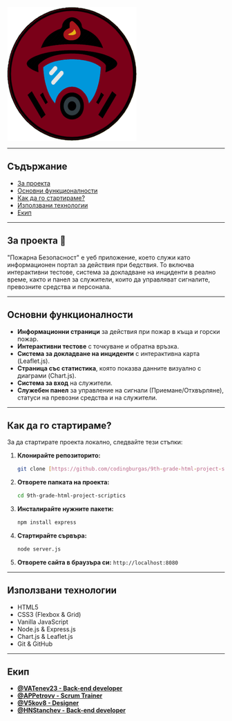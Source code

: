 <img src="./public/images/logo.png" alt="Project Icon" width="300">

---

## Съдържание
- [За проекта](#за-проекта)
- [Основни функционалности](#основни-функционалности)
- [Как да го стартираме?](#как-да-го-стартираме)
- [Използвани технологии](#използвани-технологии)
- [Екип](#екип)

---

## За проекта 👋

"Пожарна Безопасност" е уеб приложение, което служи като информационен портал за действия при бедствия. То включва интерактивни тестове, система за докладване на инциденти в реално време, както и панел за служители, които да управляват сигналите, превозните средства и персонала.

---

## Основни функционалности

* **Информационни страници** за действия при пожар в къща и горски пожар.
* **Интерактивни тестове** с точкуване и обратна връзка.
* **Система за докладване на инциденти** с интерактивна карта (Leaflet.js).
* **Страница със статистика**, която показва данните визуално с диаграми (Chart.js).
* **Система за вход** на служители.
* **Служебен панел** за управление на сигнали (Приемане/Отхвърляне), статуси на превозни средства и на служители.

---

## Как да го стартираме?

За да стартирате проекта локално, следвайте тези стъпки:

1.  **Клонирайте репозиторито:**
    ```bash
    git clone [https://github.com/codingburgas/9th-grade-html-project-scriptics.git](https://github.com/codingburgas/9th-grade-html-project-scriptics.git)
    ```
2.  **Отворете папката на проекта:**
    ```bash
    cd 9th-grade-html-project-scriptics
    ```
3.  **Инсталирайте нужните пакети:**
    ```bash
    npm install express
    ```
4.  **Стартирайте сървъра:**
    ```bash
    node server.js
    ```
5.  **Отворете сайта в браузъра си:**
    `http://localhost:8080`

---

## Използвани технологии

* HTML5
* CSS3 (Flexbox & Grid)
* Vanilla JavaScript
* Node.js & Express.js
* Chart.js & Leaflet.js
* Git & GitHub

---

## Екип

-   **[@VATenev23 - Back-end developer](https://github.com/VATenev23)**
-   **[@APPetrovv - Scrum Trainer](https://github.com/APPetrovv)**
-   **[@V5kov8 - Designer](https://github.com/V5kov8)**
-   **[@HNStanchev - Back-end developer](https://github.com/HNStanchev)**
